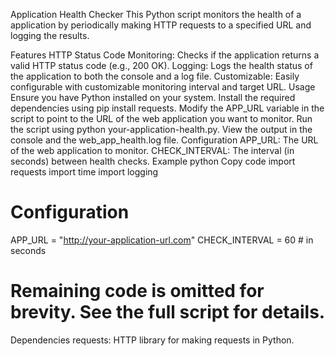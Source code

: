 Application Health Checker
This Python script monitors the health of a application by periodically making HTTP requests to a specified URL and logging the results.

Features
HTTP Status Code Monitoring: Checks if the application returns a valid HTTP status code (e.g., 200 OK).
Logging: Logs the health status of the application to both the console and a log file.
Customizable: Easily configurable with customizable monitoring interval and target URL.
Usage
Ensure you have Python installed on your system.
Install the required dependencies using pip install requests.
Modify the APP_URL variable in the script to point to the URL of the web application you want to monitor.
Run the script using python your-application-health.py.
View the output in the console and the web_app_health.log file.
Configuration
APP_URL: The URL of the web application to monitor.
CHECK_INTERVAL: The interval (in seconds) between health checks.
Example
python
Copy code
import requests
import time
import logging

# Configuration
APP_URL = "http://your-application-url.com"
CHECK_INTERVAL = 60  # in seconds

# Remaining code is omitted for brevity. See the full script for details.
Dependencies
requests: HTTP library for making requests in Python.